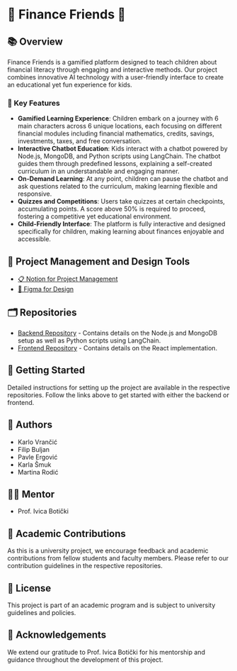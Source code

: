 # 🌟 Finance Friends 🌟

## 📚 Overview
Finance Friends is a gamified platform designed to teach children about financial literacy through engaging and interactive methods. Our project combines innovative AI technology with a user-friendly interface to create an educational yet fun experience for kids. 

### 🌈 Key Features
- **Gamified Learning Experience**: Children embark on a journey with 6 main characters across 6 unique locations, each focusing on different financial modules including financial mathematics, credits, savings, investments, taxes, and free conversation.
- **Interactive Chatbot Education**: Kids interact with a chatbot powered by Node.js, MongoDB, and Python scripts using LangChain. The chatbot guides them through predefined lessons, explaining a self-created curriculum in an understandable and engaging manner.
- **On-Demand Learning**: At any point, children can pause the chatbot and ask questions related to the curriculum, making learning flexible and responsive.
- **Quizzes and Competitions**: Users take quizzes at certain checkpoints, accumulating points. A score above 50% is required to proceed, fostering a competitive yet educational environment.
- **Child-Friendly Interface**: The platform is fully interactive and designed specifically for children, making learning about finances enjoyable and accessible.

## 🧰 Project Management and Design Tools
- [📋 Notion for Project Management]([#notion-link](https://kvrancic.notion.site/Projekt-R-FINANCE-FRIEND-dcb6bebd85f348d3a2020f5d7a4dfdee?pvs=4))
- [🎨 Figma for Design]([#figma-link](https://www.figma.com/file/5AHqaEfYj0bNcMXTiKgUHE/Finance-Friends-UI?type=design&node-id=0%3A1&mode=design&t=lhfWHWlmmc4kGdFD-1))

## 🗂 Repositories
- [Backend Repository]([#backend-repo-link](https://github.com/FinanceFriend/frontend)) - Contains details on the Node.js and MongoDB setup as well as Python scripts using LangChain.
- [Frontend Repository]([#frontend-repo-link](https://github.com/FinanceFriend/backend)) - Contains details on the React implementation.

## 🚀 Getting Started
Detailed instructions for setting up the project are available in the respective repositories. Follow the links above to get started with either the backend or frontend.

## 👥 Authors
- Karlo Vrančić
- Filip Buljan
- Pavle Ergović
- Karla Šmuk
- Martina Rodić

## 👨‍🏫 Mentor
- Prof. Ivica Botički

## 🤝 Academic Contributions
As this is a university project, we encourage feedback and academic contributions from fellow students and faculty members. Please refer to our contribution guidelines in the respective repositories.

## 📜 License
This project is part of an academic program and is subject to university guidelines and policies.

## 🙏 Acknowledgements
We extend our gratitude to Prof. Ivica Botički for his mentorship and guidance throughout the development of this project.



